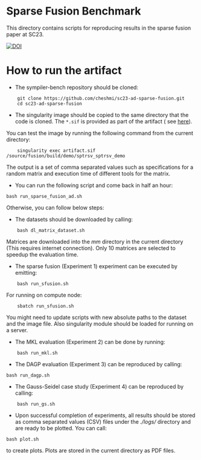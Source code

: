 # Sparse Fusion Benchmark
This directory contains scripts for reproducing results in 
the sparse fusion paper at SC23.





[![DOI](https://zenodo.org/badge/DOI/10.5281/zenodo.8088414.svg)](https://doi.org/10.5281/zenodo.8088414)



  


# How to run the artifact
* The sympiler-bench repository should be cloned: 
```
	git clone https://github.com/cheshmi/sc23-ad-sparse-fusion.git
	cd sc23-ad-sparse-fusion
```

* The singularity image should be copied to the same directory that the code is cloned. The `*.sif` is provided as part of the artifact ( see [here](https://zenodo.org/record/8083006)). 

 
You can test the image by running the following command from the current directory:
```    
    singularity exec artifact.sif /source/fusion/build/demo/sptrsv_sptrsv_demo
```    
The output is a set of comma separated values such as specifications for a random matrix and execution time of different tools for the matrix.

* You can run the following script and come back in half an hour:
```
bash run_sparse_fusion_ad.sh
```


Otherwise, you can follow below steps:

* The datasets should be downloaded by calling:
```    
    bash dl_matrix_dataset.sh 
```    
Matrices are downloaded into the _mm_ directory in the current directory (This requires internet connection). Only 10 matrices are selected to speedup the evaluation time.

* The sparse fusion (Experiment 1) experiment can be executed by emitting:
```
	bash run_sfusion.sh
```
For running on compute node:
```
	sbatch run_sfusion.sh
```
You might need to update scripts with new absolute paths to the dataset and the image file. Also singularity module should be loaded for running on a server.


* The MKL evaluation (Experiment 2) can be done by running:
```
	bash run_mkl.sh
```    

* The DAGP evaluation (Experiment 3) can be reproduced by calling:
```
bash run_dagp.sh
``` 


* The Gauss-Seidel case study (Experiment 4) can be reproduced by calling:
```
	bash run_gs.sh
```
    
* Upon successful completion of experiments, all results should be stored as comma separated values (CSV) files under the _./logs/_ directory and are ready to be plotted. You can call:
```
bash plot.sh
```

 to create plots. Plots are stored in the current directory as PDF files.

